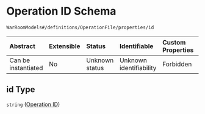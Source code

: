 # Operation ID Schema

```txt
WarRoomModels#/definitions/OperationFile/properties/id
```



| Abstract            | Extensible | Status         | Identifiable            | Custom Properties | Additional Properties | Access Restrictions | Defined In                                                        |
| :------------------ | :--------- | :------------- | :---------------------- | :---------------- | :-------------------- | :------------------ | :---------------------------------------------------------------- |
| Can be instantiated | No         | Unknown status | Unknown identifiability | Forbidden         | Allowed               | none                | [models.schema.json\*](models.schema.json "open original schema") |

## id Type

`string` ([Operation ID](models-definitions-operation-file-properties-operation-id.md))
